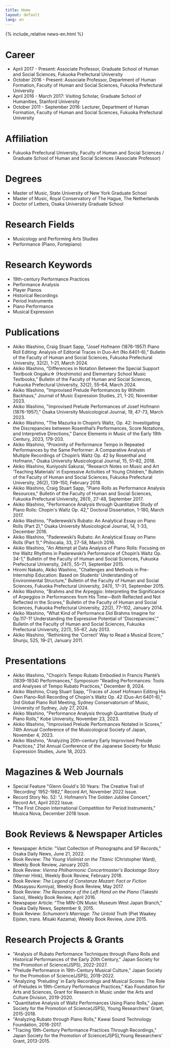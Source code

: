 ```yaml
---
title: Home
layout: default
lang: en
---
```


{% include_relative news-en.html %}

# Career
* April 2017 - Present: Associate Professor, Graduate School of Human and Social Sciences, Fukuoka Prefectural University
* October 2016 - Present: Associate Professor, Department of Human Formation, Faculty of Human and Social Sciences, Fukuoka Prefectural University
* April 2016 - March 2017: Visiting Scholar, Graduate School of Humanities, Stanford University
* October 2011 - September 2016: Lecturer, Department of Human Formation, Faculty of Human and Social Sciences, Fukuoka Prefectural University

# Affiliation
* Fukuoka Prefectural University, Faculty of Human and Social Sciences / Graduate School of Human and Social Sciences (Associate Professor)

# Degrees
* Master of Music, State University of New York Graduate School
* Master of Music, Royal Conservatory of The Hague, The Netherlands
* Doctor of Letters, Osaka University Graduate School

# Research Fields
* Musicology and Performing Arts Studies
* Performance (Piano, Fortepiano)

# Research Keywords
* 19th-century Performance Practices
* Performance Analysis
* Player Pianos
* Historical Recordings
* Period Instruments
* Piano Performance
* Musical Expression

# Publications
* Akiko Washino, Craig Stuart Sapp, "Josef Hofmann (1876-1957) Piano Roll Editing: Analysis of Editorial Traces in Duo-Art (No.6401-6)," Bulletin of the Faculty of Human and Social Sciences, Fukuoka Prefectural University, 32(2), 1-21, March 2024.
* Akiko Washino, “Differences in Notation Between the Special Support Textbook Ongaku☆ (Hoshimoto) and Elementary School Music Textbooks,” Bulletin of the Faculty of Human and Social Sciences, Fukuoka Prefectural University, 32(2), 55–64, March 2024.
* Akiko Washino, "Improvised Prelude Performances by Wilhelm Backhaus," Journal of Music Expression Studies, 21, 1-20, November 2023.
* Akiko Washino, "Improvised Prelude Performances of Josef Hofmann (1876-1957)," Osaka University Musicological Journal, 19, 47-73, March 2023.
* Akiko Washino, "The Mazurka in Chopin’s Waltz, Op. 42: Investigating the Discrepancies between Rosenthal’s Performances, Score Notations, and Interpretive Directions," Dance Elements in Music of the Early 19th Century, 2023, 179-203.
* Akiko Washino, “Proximity of Performance Tempo in Repeated Performances by the Same Performer: A Comparative Analysis of Multiple Recordings of Chopin’s Waltz Op. 42 by Rosenthal and Hofmann,” Osaka University Musicological Journal, 15, 51–82, 2018.
* Akiko Washino, Kuniyoshi Sakurai, “Research Notes on Music and Art ‘Teaching Materials’ in Expressive Activities of Young Children,” Bulletin of the Faculty of Human and Social Sciences, Fukuoka Prefectural University, 26(2), 139–150, February 2018.
* Akiko Washino, Craig Stuart Sapp, "Piano Rolls as Performance Analysis Resources," Bulletin of the Faculty of Human and Social Sciences, Fukuoka Prefectural University, 26(1), 27-48, September 2017.
* Akiko Washino, "Performance Analysis through Quantitative Study of Piano Rolls: Chopin's Waltz Op. 42," Doctoral Dissertation, 1-180, March 2017.
* Akiko Washino, "Paderewski’s Rubato: An Analytical Essay on Piano Rolls (Part 2)," Osaka University Musicological Journal, 14, 1-33, December 2016.
* Akiko Washino, "Paderewski’s Rubato: An Analytical Essay on Piano Rolls (Part 1)," Philocalia, 33, 27-58, March 2016.
* Akiko Washino, "An Attempt at Data Analysis of Piano Rolls: Focusing on the Waltz Rhythms in Paderewski’s Performance of Chopin’s Waltz Op. 34-1," Bulletin of the Faculty of Human and Social Sciences, Fukuoka Prefectural University, 24(1), 55–71, September 2015.
* Hiromi Nakato, Akiko Washino, "Challenges and Methods in Pre-Internship Education: Based on Students’ Understanding of Environmental Structure," Bulletin of the Faculty of Human and Social Sciences, Fukuoka Prefectural University, 24(1), 17–31, September 2015.
* Akiko Washino, "Brahms and the Arpeggio: Interpreting the Significance of Arpeggios in Performances from His Time—Both Reflected and Not Reflected in the Scores," Bulletin of the Faculty of Human and Social Sciences, Fukuoka Prefectural University, 22(2), 77–102, January 2014.
* Akiko Washino, “What Kind of Performance Did Brahms Imagine for Op.117-1? Understanding the Expressive Potential of 'Discrepancies',” Bulletin of the Faculty of Human and Social Sciences, Fukuoka Prefectural University, 22(1), 55–67, July 2013.
* Akiko Washino, “Rethinking the ‘Correct’ Way to Read a Musical Score,” Shunju, 525, 19–21, January 2011.


# Presentations
* Akiko Washino, "Chopin’s Tempo Rubato Embodied in Francis Planté’s (1839–1934) Performances," Symposium "Reading Performances: Tools and Analyses of Tempo Rubato Practices," December 8, 2024.
* Akiko Washino, Craig Stuart Sapp, "Traces of Josef Hofmann Editing His Own Piano-Roll Recording of Chopin's Waltz Op. 42 (Duo-Art 6401-6)," 3rd Global Piano Roll Meeting, Sydney Conservatorium of Music, University of Sydney, July 27, 2024.
* Akiko Washino, "Performance Analysis through Quantitative Study of Piano Rolls," Kobe University, November 23, 2023.
* Akiko Washino, "Improvised Prelude Performances Notated in Scores," 74th Annual Conference of the Musicological Society of Japan, November 4, 2023.
* Akiko Washino, "Analyzing 20th-century Early Improvised Prelude Practices," 21st Annual Conference of the Japanese Society for Music Expression Studies, June 18, 2023.

# Magazines & Web Journals
* Special Feature "Glenn Gould's 30 Years: The Creative Trail of ‘Recording’ 1952-1982," Record Art, November 2022 Issue.
* Record Story No. 52: "J. Hofmann’s The Golden Jubilee Concert," Record Art, April 2022 Issue.
* "The First Chopin International Competition for Period Instruments," Musica Nova, December 2018 Issue.

# Book Reviews & Newspaper Articles
* Newspaper Article: "Vast Collection of Phonographs and SP Records," Osaka Daily News, June 21, 2022.
* Book Review: *The Young Violinist on the Titanic* (Christopher Ward), Weekly Book Review, January 2020.
* Book Review: *Vienna Philharmonic Concertmaster's Backstage Story* (Werner Hink), Weekly Book Review, February 2018.
* Book Review: *The Legend of Constanze Mozart: Fact or Fiction* (Masayasu Komiya), Weekly Book Review, May 2017.
* Book Review: *The Resonance of the Left Hand on the Piano* (Takeshi Sano), Weekly Book Review, April 2016.
* Newspaper Article: "The MIN-ON Music Museum West Japan Branch," Osaka Daily News, September 9, 2015.
* Book Review: *Schumann’s Marriage: The Untold Truth* (Piet Waakey Eijsten, trans. Misaki Kazama), Weekly Book Review, June 2015.

# Research Projects & Grants
* "Analysis of Rubato Performance Techniques through Piano Rolls and Historical Performances of the Early 20th Century," Japan Society for the Promotion of Science(JSPS), 2022-2027.
* "Prelude Performance in 19th-Century Musical Culture," Japan Society for the Promotion of Science(JSPS), 2019-2022.
* "Analyzing 'Preluding' in Early Recordings and Musical Scores: The Role of Preludes in 19th-Century Performance Practices," Kao Foundation for Arts and Sciences, Grant for Research in Music under the Arts and Culture Division, 2019-2020.
* "Quantitative Analysis of Waltz Performances Using Piano Rolls," Japan Society for the Promotion of Science(JSPS), Young Researchers’ Grant, 2015-2018.
* "Analyzing Rubato through Piano Rolls," Kawai Sound Technology Foundation, 2016-2017.
* "Tracing 19th-Century Performance Practices Through Recordings," Japan Society for the Promotion of Science(JSPS),Young Researchers’ Grant, 2013-2015.

